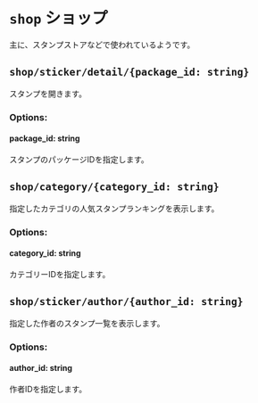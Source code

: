 # `shop` ショップ
主に、スタンプストアなどで使われているようです。
## `shop/sticker/detail/{package_id: string}`
スタンプを開きます。
### Options:
#### package_id: string
スタンプのパッケージIDを指定します。
## `shop/category/{category_id: string}`
指定したカテゴリの人気スタンプランキングを表示します。
### Options:
#### category_id: string
カテゴリーIDを指定します。
## `shop/sticker/author/{author_id: string}`
指定した作者のスタンプ一覧を表示します。
### Options: 
#### author_id: string
作者IDを指定します。
